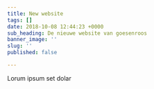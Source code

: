 ```yaml
---
title: New website
tags: []
date: 2018-10-08 12:44:23 +0000
sub_heading: De nieuwe website van goesenroos
banner_image: ''
slug: ''
published: false

---
```

Lorum ipsum set dolar
